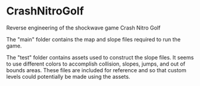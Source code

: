 # CrashNitroGolf
Reverse engineering of the shockwave game Crash Nitro Golf

The "main" folder contains the map and slope files required to run the game.

The "test" folder contains assets used to construct the slope files. It seems to use different colors to accomplish collision, slopes, jumps, and out of bounds areas. These files are included for reference and so that custom levels could potentially be made using the assets.
